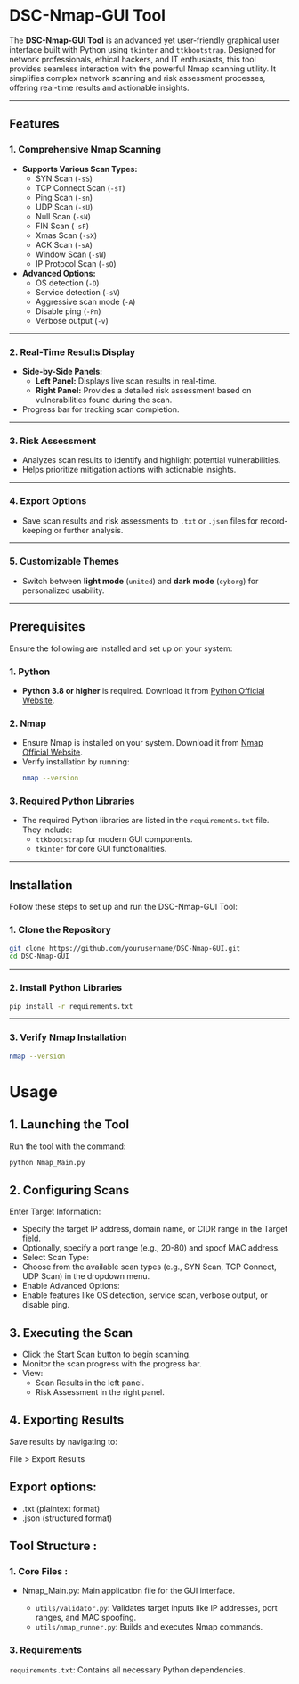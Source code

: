 # **DSC-Nmap-GUI Tool**

The **DSC-Nmap-GUI Tool** is an advanced yet user-friendly graphical user interface built with Python using `tkinter` and `ttkbootstrap`. Designed for network professionals, ethical hackers, and IT enthusiasts, this tool provides seamless interaction with the powerful Nmap scanning utility. It simplifies complex network scanning and risk assessment processes, offering real-time results and actionable insights.

---

## **Features**

### **1. Comprehensive Nmap Scanning**
- **Supports Various Scan Types:**
  - SYN Scan (`-sS`)
  - TCP Connect Scan (`-sT`)
  - Ping Scan (`-sn`)
  - UDP Scan (`-sU`)
  - Null Scan (`-sN`)
  - FIN Scan (`-sF`)
  - Xmas Scan (`-sX`)
  - ACK Scan (`-sA`)
  - Window Scan (`-sW`)
  - IP Protocol Scan (`-sO`)
- **Advanced Options:**
  - OS detection (`-O`)
  - Service detection (`-sV`)
  - Aggressive scan mode (`-A`)
  - Disable ping (`-Pn`)
  - Verbose output (`-v`)

---

### **2. Real-Time Results Display**
- **Side-by-Side Panels:**
  - **Left Panel:** Displays live scan results in real-time.
  - **Right Panel:** Provides a detailed risk assessment based on vulnerabilities found during the scan.
- Progress bar for tracking scan completion.

---

### **3. Risk Assessment**
- Analyzes scan results to identify and highlight potential vulnerabilities.
- Helps prioritize mitigation actions with actionable insights.

---

### **4. Export Options**
- Save scan results and risk assessments to `.txt` or `.json` files for record-keeping or further analysis.

---

### **5. Customizable Themes**
- Switch between **light mode** (`united`) and **dark mode** (`cyborg`) for personalized usability.

---

## **Prerequisites**

Ensure the following are installed and set up on your system:

### **1. Python**
- **Python 3.8 or higher** is required. Download it from [Python Official Website](https://www.python.org/downloads/).

### **2. Nmap**
- Ensure Nmap is installed on your system. Download it from [Nmap Official Website](https://nmap.org/download.html).
- Verify installation by running:
    ```bash
    nmap --version
    ```

### **3. Required Python Libraries**
- The required Python libraries are listed in the `requirements.txt` file. They include:
  - `ttkbootstrap` for modern GUI components.
  - `tkinter` for core GUI functionalities.

---

## **Installation**

Follow these steps to set up and run the DSC-Nmap-GUI Tool:

### **1. Clone the Repository**
```bash
git clone https://github.com/yourusername/DSC-Nmap-GUI.git
cd DSC-Nmap-GUI
```

---

### **2. Install Python Libraries**
```bash
pip install -r requirements.txt
```

---

### **3. Verify Nmap Installation**
```bash
nmap --version
```

# Usage

## 1. Launching the Tool

Run the tool with the command:
```bash
python Nmap_Main.py
```

## **2. Configuring Scans**

Enter Target Information:

- Specify the target IP address, domain name, or CIDR range in the Target field.
- Optionally, specify a port range (e.g., 20-80) and spoof MAC address.
- Select Scan Type:
- Choose from the available scan types (e.g., SYN Scan, TCP Connect, UDP Scan) in the dropdown menu.
- Enable Advanced Options:
- Enable features like OS detection, service scan, verbose output, or disable ping.


## **3. Executing the Scan**

- Click the Start Scan button to begin scanning.
- Monitor the scan progress with the progress bar.
- View:
  -  Scan Results in the left panel.
  -  Risk Assessment in the right panel.


## **4. Exporting Results**

Save results by navigating to:

File > Export Results

## Export options:

- .txt (plaintext format)
- .json (structured format)

## Tool Structure : 

### **1. Core Files :**

- Nmap_Main.py: Main application file for the GUI interface.

  - ```utils/validator.py```: Validates target inputs like IP addresses, port ranges, and MAC spoofing.
  - ```utils/nmap_runner.py```: Builds and executes Nmap commands.

### **3. Requirements**

```requirements.txt```: Contains all necessary Python dependencies.


